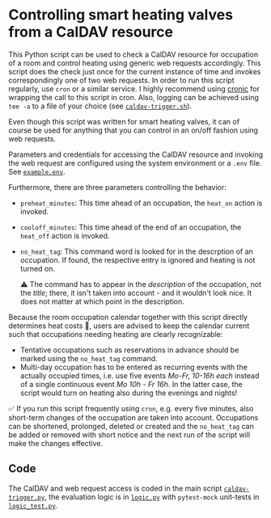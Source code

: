 # Controlling smart heating valves from a CalDAV resource

This Python script can be used to check a CalDAV resource for occupation of a
room and control heating using generic web requests accordingly. This script
does the check just once for the current instance of time and invokes
correspondingly one of two web requests. In order to run this script regularly,
use `cron` or a similar service. I highly recommend using
[cronic](https://habilis.net/cronic/) for wrapping the call to this script in
cron. Also, logging can be achieved using `tee -a` to a file of your choice
(see [`caldav-trigger.sh`](caldav-trigger.sh)).

Even though this script was written for smart heating valves, it can of course
be used for anything that you can control in an on/off fashion using web
requests.

Parameters and credentials for accessing the CalDAV resource and invoking the
web request are configured using the system environment or a `.env` file. See
[`example.env`](example.env).

Furthermore, there are three parameters controlling the behavior:
* `preheat_minutes`: This time ahead of an occupation, the `heat_on` action is
  invoked.
* `cooloff_minutes`: This time ahead of the end of an occupation, the `heat_off`
  action is invoked.
* `no_heat_tag`: This command word is looked for in the descrption of an
  occupation. If found, the respective entry is ignored and heating is not
  turned on.

  ⚠️ The command has to appear in the *description* of the occupation, not the
  *title*; there, it isn't taken into account - and it wouldn't look nice.
  It does not matter at which point in the description.

Because the room occupation calendar together with this script directly
determines heat costs 💸, users are advised to keep the calendar current such
that occupations needing heating are clearly recognizable:

* Tentative occupations such as reservations in advance should be marked using
  the `no_heat_tag` command.
* Multi-day occupation has to be entered as recurring events with the actually
  occupied times, i.e. use five events *Mo-Fr, 10-16h each* instead of a single
  continuous event *Mo 10h - Fr 16h*. In the latter case, the script would
  turn on heating also during the evenings and nights!

✅ If you run this script frequently using `cron`, e.g. every five minutes, also
short-term changes of the occupation are taken into account. Occupations can
be shortened, prolonged, deleted or created and the `no_heat_tag` can be added
or removed with short notice and the next run of the script will make the
changes effective.

## Code

The CalDAV and web request access is coded in the main script
[`caldav-trigger.py`](caldav-trigger.py), the evaluation logic is in
[`logic.py`](logic.py) with `pytest-mock` unit-tests in
[`logic_test.py`](logic_test.py).


